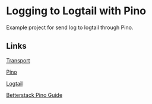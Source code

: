 # Logging to Logtail with Pino

Example project for send log to logtail through Pino.

## Links

[Transport](https://github.com/bortolottidev/pino-logtail-transport/)

[Pino](https://getpino.io/#/)

[Logtail](https://logtail.com/)

[Betterstack Pino Guide](https://betterstack.com/community/guides/logging/how-to-install-setup-and-use-pino-to-log-node-js-applications/)
